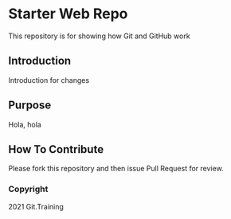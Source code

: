 # Starter Web Repo

This repository is for showing how Git and GitHub work

## Introduction

Introduction for changes

## Purpose

Hola, hola

## How To Contribute

Please fork this repository and then issue Pull Request for review.

### Copyright

2021 Git.Training